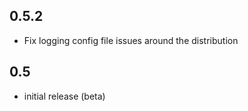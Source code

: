 0.5.2
-----

* Fix logging config file issues around the distribution

0.5
---
* initial release (beta)